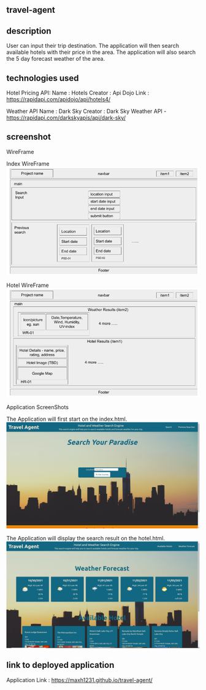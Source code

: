 ## travel-agent

## description 

User can input their trip destination. The application will then search available hotels with their price in the area.
The application will also search the 5 day forecast weather of the area.

## technologies used 

Hotel Pricing API:
Name : Hotels
Creator : Api Dojo
Link : https://rapidapi.com/apidojo/api/hotels4/

Weather API
Name : Dark Sky
Creator : Dark Sky
Weather API - https://rapidapi.com/darkskyapis/api/dark-sky/

## screenshot

WireFrame

Index WireFrame
![Index WireFrame](screenshots/Index_wireframe.PNG "Index WireFrame")

Hotel WireFrame
![Hotel WireFrame](screenshots/Hotel_wireframe.PNG "Hotel WireFrame")

Application ScreenShots

The Application will first start on the index.html.
![Index Page](screenshots/Index.PNG "User Start at the Index Page")

The Application will display the search result on the hotel.html.
![Hotel Page](screenshots/Hotel.PNG "Result show on the Hotel Page")

## link to deployed application

Application Link : https://maxh1231.github.io/travel-agent/